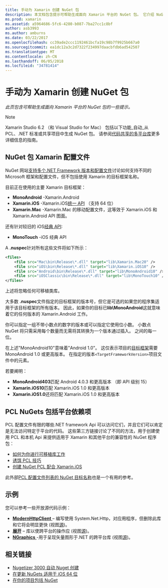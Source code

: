 ```yaml
---
title: 手动为 Xamarin 创建 NuGet 包
description: 本文档包含提示可帮助生成面向 Xamarin 平台的 NuGet 包。 它介绍 NuGet 包 Xamarin 配置文件，包括平台依赖项的 PCL NuGets 并链接到各种开源的示例。
ms.prod: xamarin
ms.assetid: a5964686-5fc6-4280-b087-7ba27cc1c8bf
author: asb3993
ms.author: amburns
ms.date: 03/22/2017
ms.openlocfilehash: cc39ade2ccc1192461bcfa19c98b7f9925b667a0
ms.sourcegitcommit: ea1dc12a3c2d7322f234997daacbfdb6ad542507
ms.translationtype: MT
ms.contentlocale: zh-CN
ms.lasthandoff: 06/05/2018
ms.locfileid: "34781414"
---
```

# <a name="manually-creating-nuget-packages-for-xamarin"></a>手动为 Xamarin 创建 NuGet 包

_此页包含可帮助生成面向 Xamarin 平台的 NuGet 包的一些提示。_

> [!NOTE]
> Xamarin Studio 6.2 （和 Visual Studio for Mac） 包括以下功能_自动_从 PCL、.NET 标准或共享项目中生成 NuGet 包。 请参阅[代码共享的多平台库](~/cross-platform/app-fundamentals/nuget-multiplatform-libraries/index.md)更多详细信息的指南。

## <a name="nuget-package-xamarin-profiles"></a>NuGet 包 Xamarin 配置文件

NuGet 网站[支持多个.NET Framework 版本和配置文件](https://docs.nuget.org/create/enforced-package-conventions)讨论如何支持不同的 Microsoft 框架和配置文件，但不包括使用 Xamarin 的目标框架名称。

目前正在使用的主要 Xamarin 目标框架：

* **MonoAndroid** -Xamarin.Android
* **Xamarin.iOS** -Xamarin.iOS[统一 API](~/cross-platform/macios/unified/index.md) （支持 64 位）
* **Xamarin.Mac** -Xamarin.Mac 的移动配置文件，这等效于 Xamarin.iOS 和 Xamarin.Android API 图面。

还有针对较旧的 iOS[经典 API](~/cross-platform/macios/unified/index.md):

* **MonoTouch** -iOS 经典 API

A **.nuspec**针对所有这些文件将如下所示：

```xml
<files>
    <file src="Mac\bin\Release\*.dll" target="lib\Xamarin.Mac20" />
    <file src="iOS\bin\Release\*.dll" target="lib\Xamarin.iOS10" />
    <file src="Android\bin\Release\*.dll" target="lib\MonoAndroid10" />
    <file src="iOSClassic\bin\Release\*.dll" target="lib\MonoTouch10" />
</files>
```

上述将忽略任何可移植类库。

大多数 **.nuspec**文件指定的目标框架的版本号，但它是可选的如果您的程序集适用于该目标框架的所有版本。 因此，如果你的目标已**lib\MonoAndroid**这就意味着它的任何版本的 Xamarin.Android 工作。

你可以指定一组不带小数点的数字的版本或可以指定它使用位小数。 小数点 NuGet 将只需采用每个数量而无需将其转换为一个版本通过插入。 之间的每一位。

在上述"MonoAndroid10"意味着"Android 1.0"。 这仅表示项目的[目标框架](~/android/app-fundamentals/android-api-levels.md)需要 MonoAndroid 1.0 或更高版本。 在指定的版本`<TargetFrameworkVersion>`项目文件中的元素。

若要阐明：

- **MonoAndroid403**匹配 Android 4.0.3 和更高版本 （即 API 级别 15）
- **Xamarin.iOS10**匹配 Xamarin.iOS 1.0 和更高版本
- **Xamarin.iOS1.0**还将匹配 Xamarin.iOS 1.0 和更高版本

## <a name="pcl-nugets-with-platform-dependencies"></a>PCL NuGets 包括平台依赖项

PCL 配置文件有限的哪些.NET framework Api 可以访问它们，并且它们可以肯定是无法访问特定于平台的代码。 这些第三方链接讨论了不同的方法，用于创建使用 PCL 和本机 Api 来提供适用于 Xamarin 和其他平台的兼容性的 NuGet 程序包：

- [如何为你进行可移植库工作](http://blogs.msdn.com/b/dsplaisted/archive/2012/08/27/how-to-make-portable-class-libraries-work-for-you.aspx)
- [诱饵 PCL 技巧](http://log.paulbetts.org/the-bait-and-switch-pcl-trick/)
- [创建 NuGet PCL 配合 Xamarin.iOS](http://www.jimbobbennett.io/creating-a-nuget-pcl-that-works-with-xamarin-ios/)

此外部[PCL 配置文件列表的 NuGet 目标名称](http://embed.plnkr.co/03ck2dCtnJogBKHJ9EjY)也是一个有用的参考。

## <a name="examples"></a>示例

您可以参考一些开放源代码示例：

- [**ModernHttpClient** ](https://www.nuget.org/packages/modernhttpclient/) – 编写使用 System.Net.Http，对应用程序，但删除此库和它将会明显更快 (视图[源](https://github.com/paulcbetts/ModernHttpClient))。
- [**展开**](https://www.nuget.org/packages/Splat/) – 库以使跨平台的操作应 (视图[源](https://github.com/paulcbetts/Splat))。
- [**NGraphics** ](https://www.nuget.org/packages/NGraphics/) -用于呈现矢量图形于.NET 的跨平台库 (视图[源](https://github.com/praeclarum/NGraphics/blob/master/NGraphics.nuspec))。

## <a name="related-links"></a>相关链接

- [Nugetizer 3000 自动 Nuget 创建](~/cross-platform/app-fundamentals/nuget-multiplatform-libraries/index.md)
- [在更新 NuGets 适用于 iOS 64 位](http://blog.xamarin.com/how-to-update-nuget-packages-for-64-bit/)
- [在你的项目包括 NuGet](/visualstudio/mac/nuget-walkthrough/index.md)
